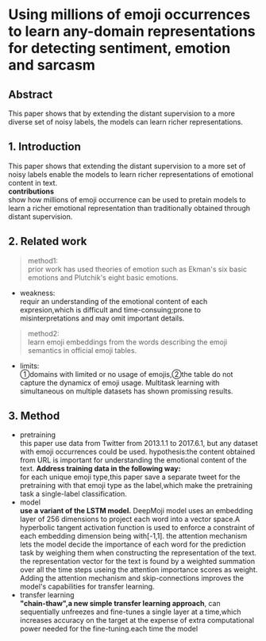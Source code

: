 # Using millions of emoji occurrences to learn any-domain representations for detecting sentiment, emotion and sarcasm
## Abstract 
This paper shows that by extending the distant supervision to a  more diverse set of noisy labels, the 
  models can learn richer representations.
  ## 1. Introduction
  This paper shows that extending the distant supervision to a more set of noisy labels enable the models
  to learn richer representations of emotional content in text.<br>
 **contributions**<br>
  show how millions of emoji occurrence can be used to pretain models to learn a richer emotional
  representation than traditionally obtained through distant supervision.
## 2. Related work
 >method1:<br>prior work has used theories of emotion such as Ekman's six basic emotions and Plutchik's eight basic 
  emotions.<br>
* weakness:<br>requir an understanding of the emotional content of each expresion,which is difficult and 
 time-consuing;prone to misinterpretations and may omit important details.<br>
 >method2:<br>learn emoji embeddings from the words describing the emoji semantics in official emoji tables.<br>
 * limits:<br>①domains with limited or no usage of emojis,②the table do not capture the dynamicx of emoji usage.
  Multitask learning with simultaneous on multiple datasets has shown promissing results. 
 ## 3. Method 
+ pretraining<br>
     this paper use data from Twitter from 2013.1.1 to 2017.6.1, but any dataset with emoji occurrences 
     could be used.
     hypothesis:the content obtained from URL is important for understanding the emotional
     content of the text.
   **Address training data in the following way:**<br>
        for each unique emoji type,this paper save a separate tweet for the pretraining with that emoji type as
        the label,which make the pretraining task a single-label classification.
+ model<br>
**use a variant of the LSTM model.** DeepMoji model uses an embedding layer of 256 dimensions to project each word into 
       a vector space.A hyperbolic tangent activation function is used to enforce a constraint of each embedding dimension
       being with[-1,1].
       the attention mechanism lets the model decide the importance of each word for the prediction task by weighing 
       them when constructing the representation of the text.
       the representation vector for the text is found by a weighted summation over all the time steps useing the attention importance          scores as weight. Adding the attention mechanism and skip-connections improves the model's capabilities for transfer learning.
+ transfer learning<br>
**"chain-thaw",a new simple transfer learning approach**, can sequentially unfreezes and 
       fine-tunes a single layer at a time,which increases accuracy on the target at the expense of extra computational power needed for the fine-tuning.each time the model
      
